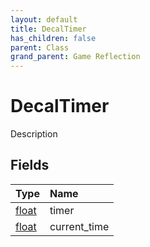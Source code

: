 ```yaml
---
layout: default
title: DecalTimer
has_children: false
parent: Class
grand_parent: Game Reflection
---
```

# DecalTimer
Description 

## Fields

| Type | Name |
|:----------|:--------------|
| [float](/riftbreaker-wiki/docs/game-reflection/components/float/) | timer |
| [float](/riftbreaker-wiki/docs/game-reflection/components/float/) | current_time |

